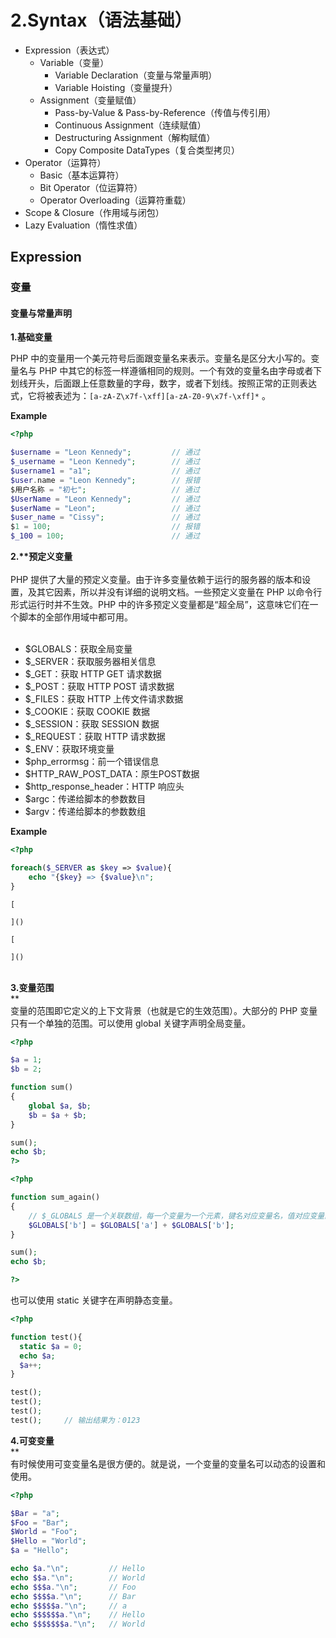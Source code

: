 # 2.Syntax（语法基础）

* Expression（表达式）
  * Variable（变量）
    * Variable Declaration（变量与常量声明）
    * Variable Hoisting（变量提升）
  * Assignment（变量赋值）
    * Pass-by-Value & Pass-by-Reference（传值与传引用）    
    * Continuous Assignment（连续赋值）
    * Destructuring Assignment（解构赋值）
    * Copy Composite DataTypes（复合类型拷贝）
* Operator（运算符）
    * Basic（基本运算符）
    * Bit Operator（位运算符）
    * Operator Overloading（运算符重载）
* Scope & Closure（作用域与闭包）
* Lazy Evaluation（惰性求值）
## 
## Expression

### 变量

#### 变量与常量声明

**1.基础变量**

PHP 中的变量用一个美元符号后面跟变量名来表示。变量名是区分大小写的。变量名与 PHP 中其它的标签一样遵循相同的规则。一个有效的变量名由字母或者下划线开头，后面跟上任意数量的字母，数字，或者下划线。按照正常的正则表达式，它将被表述为：`[a-zA-Z\x7f-\xff][a-zA-Z0-9\x7f-\xff]*` 。

**Example**
```php
<?php

$username = "Leon Kennedy";         // 通过
$_username = "Leon Kennedy";        // 通过
$username1 = "a1";                  // 通过
$user.name = "Leon Kennedy";        // 报错
$用户名称 = "初七";                   // 通过
$UserName = "Leon Kennedy";         // 通过
$userName = "Leon";                 // 通过
$user_name = "Cissy";               // 通过
$1 = 100;                           // 报错
$_100 = 100;                        // 通过
```

**2.****预定义变量**<br />**<br />PHP 提供了大量的预定义变量。由于许多变量依赖于运行的服务器的版本和设置，及其它因素，所以并没有详细的说明文档。一些预定义变量在 PHP 以命令行形式运行时并不生效。PHP 中的许多预定义变量都是“超全局”，这意味它们在一个脚本的全部作用域中都可用。<br /><br />
* $GLOBALS：获取全局变量
* $_SERVER：获取服务器相关信息
* $_GET：获取 HTTP GET 请求数据
* $_POST：获取 HTTP POST 请求数据
* $_FILES：获取 HTTP 上传文件请求数据
* $_COOKIE：获取 COOKIE 数据
* $_SESSION：获取 SESSION 数据
* $_REQUEST：获取 HTTP 请求数据
* $_ENV：获取环境变量
* $php_errormsg：前一个错误信息
* $HTTP_RAW_POST_DATA：原生POST数据
* $http_response_header：HTTP 响应头
* $argc：传递给脚本的参数数目
* $argv：传递给脚本的参数数组

**Example**
```php
<?php

foreach($_SERVER as $key => $value){
	echo "{$key} => {$value}\n";
}
```

    [
      
    ]()
  
    [
      
    ]()
  <br />**3.变量范围**<br />**<br />变量的范围即它定义的上下文背景（也就是它的生效范围）。大部分的 PHP 变量只有一个单独的范围。可以使用 global 关键字声明全局变量。
```php
<?php

$a = 1;
$b = 2;

function sum()
{
	global $a, $b;
	$b = $a + $b;
}

sum();
echo $b;
?>

<?php

function sum_again()
{
	// $_GLOBALS 是一个关联数组，每一个变量为一个元素，键名对应变量名，值对应变量的内容
	$GLOBALS['b'] = $GLOBALS['a'] + $GLOBALS['b'];
}

sum();
echo $b;

?>
```

也可以使用 static 关键字在声明静态变量。
```php
<?php

function test(){
  static $a = 0;
  echo $a;
  $a++;
}

test();
test();
test();
test();     // 输出结果为：0123
```

**4.可变变量**<br />**<br />有时候使用可变变量名是很方便的。就是说，一个变量的变量名可以动态的设置和使用。

```php
<?php

$Bar = "a";
$Foo = "Bar";
$World = "Foo";
$Hello = "World";
$a = "Hello";

echo $a."\n";         // Hello
echo $$a."\n";        // World
echo $$$a."\n";       // Foo
echo $$$$a."\n";      // Bar
echo $$$$$a."\n";     // a
echo $$$$$$a."\n";    // Hello
echo $$$$$$$a."\n";   // World
```

